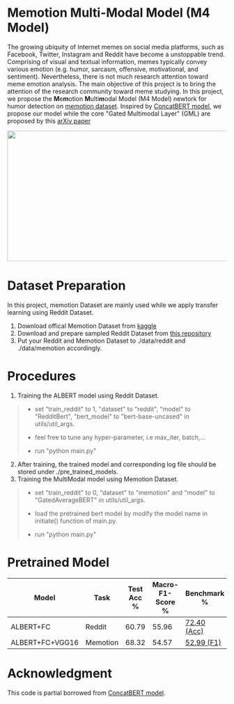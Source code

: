 # Memotion Multi-Modal Model (M4 Model)
The growing ubiquity of Internet memes on social media platforms, such as Facebook, Twitter, Instagram and Reddit have become a unstoppable trend. Comprising of visual and textual information, memes typically convey various emotion (e.g. humor, sarcasm, offensive, motivational, and sentiment). Nevertheless, there is not much research attention toward meme emotion analysis. The main objective of this project is to bring the attention of the research community toward meme studying. In this project, we propose the **M**e**m**otion **M**ulti**m**odal Model (M4 Model) newtork for humor detection on [memotion dataset](https://arxiv.org/pdf/2008.03781.pdf). Inspired by [ConcatBERT model](https://github.com/IsaacRodgz/ConcatBERT), we propose our model while the core "Gated Multimodal Layer" (GML) are proposed by this [arXiv paper](https://arxiv.org/pdf/1702.01992.pdf)

<p align="center">
  <img src="https://github.com/terenceylchow124/Meme-MultiModal/blob/main/Project.png" width="550" height="300">
</p>

# Dataset Preparation 
In this project, memotion Dataset are mainly used while we apply transfer learning using Reddit Dataset.
1. Download offical Memotion Dataset from [kaggle](https://www.kaggle.com/williamscott701/memotion-dataset-7k)
2. Download and prepare sampled Reddit Dataset from [this repository](https://github.com/orionw/RedditHumorDetection)
3. Put your Reddit and Memotion Dataset to ./data/reddit and ./data/memotion accordingly. 

# Procedures
1. Training the ALBERT model using Reddit Dataset.  
  > - set "train_reddit" to 1, "dataset" to "reddit", "model" to "RedditBert", "bert_model" to "bert-base-uncased" in utils/util_args.  
  > 
  > - feel free to tune any hyper-parameter, i.e max_iter, batch,...
  > 
  > - run "python main.py"
2. After training, the trained model and corresponding log file should be stored under ./pre_trained_models.  
3. Training the MultiModal model using Memotion Dataset. 
  > - set "train_reddit" to 0, "dataset" to "memotion" and "model" to "GatedAverageBERT" in utils/util_args. 
  > 
  > - load the pretrained bert model by modify the model name in initiate() function of main.py.
  > 
  > - run "python main.py"

# Pretrained Model 
| Model            | Task          | Test Acc % | Macro-F1-Score %  | Benchmark % | Model |
| ---------------- | ------------- | ---------- | ----------------- | ----------- | ----- |
| ALBERT+FC        | Reddit        | 60.79      | 55.96             | [72.40 (Acc)](https://arxiv.org/pdf/1909.00252.pdf) | [:white_check_mark:](https://drive.google.com/file/d/16ArUFaJG6tfkyQEsq7unxg9u8nmni-q-/view?usp=sharing) |
| ALBERT+FC+VGG16  | Memotion      | 68.32      | 54.57             | [52.99 (F1)](https://arxiv.org/pdf/2008.03781.pdf)  | [:white_check_mark:](https://drive.google.com/file/d/1Y78Kto6axhWLxf0mucsEW0WVCCHSjh-8/view?usp=sharing) |
 
# Acknowledgment
This code is partial borrowed from [ConcatBERT model](https://github.com/IsaacRodgz/ConcatBERT).





